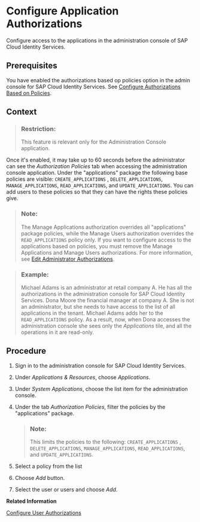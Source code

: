 <!-- loio01cff18e443142b195545a97115fc3fe -->

# Configure Application Authorizations

Configure access to the applications in the administration console of SAP Cloud Identity Services.



<a name="loio01cff18e443142b195545a97115fc3fe__prereq_yys_bdw_fzb"/>

## Prerequisites

You have enabled the authorizations based op policies option in the admin console for SAP Cloud Identity Services. See [Configure Authorizations Based on Policies](configure-authorizations-based-on-policies-08fea39.md).



## Context

> ### Restriction:  
> This feature is relevant only for the Administration Console application.

Once it's enabled, it may take up to 60 seconds before the administrator can see the *Authorization Policies* tab when accessing the administration console application. Under the "applications" package the following base policies are visible: `CREATE_APPLICATIONS` , `DELETE_APPLICATIONS`, `MANAGE_APPLICATIONS`, `READ_APPLICATIONS`, and `UPDATE_APPLICATIONS`. You can add users to these policies so that they can have the rights these policies give.

> ### Note:  
> The Manage Applications authorization overrides all "applications" package policies, while the Manage Users authorization overrides the `READ_APPLICATIONS` policy only. If you want to configure access to the applications based on policies, you must remove the Manage Applications and Manage Users authorizations. For more information, see [Edit Administrator Authorizations](edit-administrator-authorizations-86ee374.md).

> ### Example:  
> Michael Adams is an administrator at retail company A. He has all the authorizations in the administration console for SAP Cloud Identity Services. Dona Moore the financial manager at company A. She is not an administrator, but she needs to have access to the list of all applications in the tenant. Michael Adams adds her to the `READ_APPLICATIONS` policy. As a result, now, when Dona accesses the administration console she sees only the *Applications* tile, and all the operations in it are read-only.



## Procedure

1.  Sign in to the administration console for SAP Cloud Identity Services.

2.  Under *Applications & Resources*, choose *Applications*.

3.  Under *System Applications*, choose the list item for the administration console.

4.  Under the tab *Authorization Policies*, filter the policies by the "applications" package.

    > ### Note:  
    > This limits the policies to the following: `CREATE_APPLICATIONS` , `DELETE_APPLICATIONS`, `MANAGE_APPLICATIONS`, `READ_APPLICATIONS`, and `UPDATE_APPLICATIONS`.

5.  Select a policy from the list

6.  Choose *Add* button.

7.  Select the user or users and choose *Add*.


**Related Information**  


[Configure User Authorizations](configure-user-authorizations-424b64c.md "Configure a granular access control based on policies for the administrators of SAP Cloud Identity Services.")

